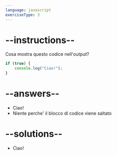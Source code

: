 ```yaml
---
language: javascript
exerciseType: 3
---
```


# --instructions--

Cosa mostra questo codice nell'output?
```javascript
if (true) {
	console.log("Ciao!");
}
```

# --answers--

- Ciao!
- Niente perche' il blocco di codice viene saltato

# --solutions--

- Ciao!
